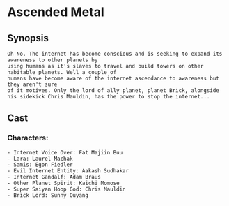 # Ascended Metal


## Synopsis

    Oh No. The internet has become conscious and is seeking to expand its awareness to other planets by
    using humans as it's slaves to travel and build towers on other habitable planets. Well a couple of
    humans have become aware of the internet ascendance to awareness but they aren't sure
    of it motives. Only the lord of ally planet, planet Brick, alongside his sidekick Chris Mauldin, has the power to stop the internet...

## Cast

### Characters:

    - Internet Voice Over: Fat Majiin Buu
    - Lara: Laurel Machak
    - Samis: Egon Fiedler
    - Evil Internet Entity: Aakash Sudhakar
    - Internet Gandalf: Adam Braus
    - Other Planet Spirit: Kaichi Momose
    - Super Saiyan Hoop God: Chris Mauldin
    - Brick Lord: Sunny Ouyang
